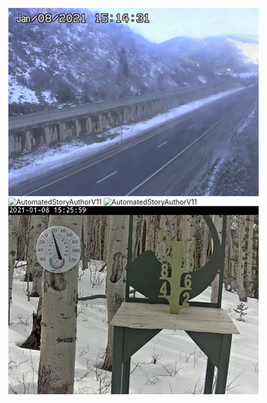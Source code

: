 ![AutomatedStoryAuthorV11](https://github.com/StateDocuments/Colorado-public/blob/main/I70Mile181East.jpg)
![AutomatedStoryAuthorV11](https://github.com/StateDocuments/Colorado-public/blob/main/camera@imageURL=liveview%2FI70Mile181East.jpg)
![AutomatedStoryAuthorV11](https://github.com/StateDocuments/Colorado-public/blob/main/fileslist.jpg)
![AutomatedStoryAuthorV11](https://github.com/StateDocuments/Colorado-public/blob/main/netcam1-000001.jpg)

